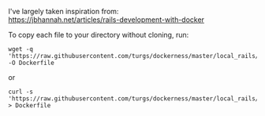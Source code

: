 I've largely taken inspiration from:  
https://jbhannah.net/articles/rails-development-with-docker

To copy each file to your directory without cloning, run:

```
wget -q 'https://raw.githubusercontent.com/turgs/dockerness/master/local_rails/Dockerfile' -O Dockerfile
```

or

```
curl -s 'https://raw.githubusercontent.com/turgs/dockerness/master/local_rails/Dockerfile' > Dockerfile
```
